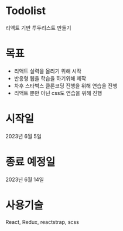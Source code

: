 # Todolist
리액트 기반 투두리스트 만들기

# 목표
- 리액트 실력을 올리기 위해 시작
- 반응형 웹을 학습을 하기위해 제작
- 차후 스타벅스 클론코딩 진행을 위해 연습을 진행
- 리액트 뿐만 아닌 css도 연습을 위해 진행

# 시작일
2023년 6월 5일

# 종료 예정일
2023년 6월 14일

# 사용기술
React, Redux, reactstrap, scss
